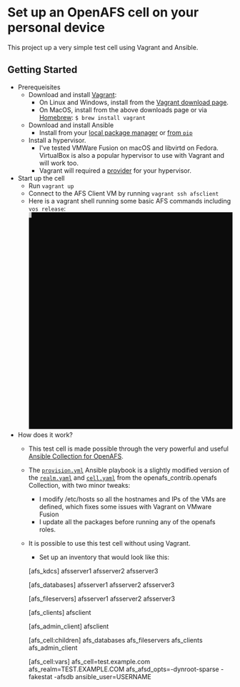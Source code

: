 # Set up an OpenAFS cell on your personal device
This project up a very simple test cell using Vagrant and Ansible.

## Getting Started
* Prerequeisites 
  * Download and install [Vagrant](https://www.vagrantup.com/):
    * On Linux and Windows, install from the [Vagrant download page](https://www.vagrantup.com/downloads).
    * On MacOS, install from the above downloads page or via [Homebrew](https://brew.sh/):
      `$ brew install vagrant`
  * Download and install Ansible
    * Install from your [local package manager](https://docs.ansible.com/ansible/latest/installation_guide/intro_installation.html#installing-ansible-on-specific-operating-systems) or [from `pip`](https://docs.ansible.com/ansible/latest/installation_guide/intro_installation.html#installing-and-upgrading-ansible-with-pip)
  * Install a hypervisor.
    * I've tested VMWare Fusion on macOS and libvirtd on Fedora.  VirtualBox is also a popular hypervisor to use with Vagrant and will work too.
    * Vagrant will required a [provider](https://www.vagrantup.com/docs/providers/installation) for your hypervisor.
* Start up the cell
  * Run `vagrant up`
  * Connect to the AFS Client VM by running `vagrant ssh afsclient`
  * Here is a vagrant shell running some basic AFS commands including `vos release`:
    ![Running vos reelase](./docs/vos_release.svg)
* How does it work?
  * This test cell is made possible through the very powerful and useful [Ansible Collection for OpenAFS](https://github.com/openafs-contrib/ansible-openafs).
  * The [`provision.yml`](./provision.yml) Ansible playbook is a slightly modified version of the [`realm.yaml`](https://github.com/openafs-contrib/ansible-openafs/blob/master/playbooks/realm.yaml) and [`cell.yaml`](https://github.com/openafs-contrib/ansible-openafs/blob/master/playbooks/cell.yaml) from the openafs_contrib.openafs Collection, with two minor tweaks:
    * I modify /etc/hosts so all the hostnames and IPs of the VMs are defined, which fixes some issues with Vagrant on VMware Fusion
    * I update all the packages before running any of the openafs roles.
  * It is possible to use this test cell without using Vagrant.
    * Set up an inventory that would look like this:

    [afs_kdcs]
    afsserver1
    afsserver2
    afsserver3

    [afs_databases]
    afsserver1
    afsserver2
    afsserver3

    [afs_fileservers]
    afsserver1
    afsserver2
    afsserver3

    [afs_clients]
    afsclient

    [afs_admin_client]
    afsclient

    [afs_cell:children]
    afs_databases
    afs_fileservers
    afs_clients
    afs_admin_client

    [afs_cell:vars]
    afs_cell=test.example.com
    afs_realm=TEST.EXAMPLE.COM
    afs_afsd_opts=-dynroot-sparse -fakestat -afsdb
    ansible_user=USERNAME

